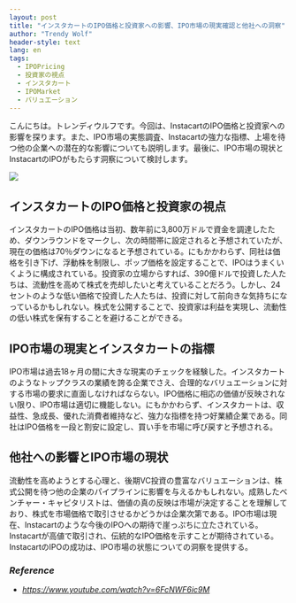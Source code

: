```yaml
---
layout: post
title: "インスタカートのIPO価格と投資家への影響、IPO市場の現実確認と他社への洞察"
author: "Trendy Wolf"
header-style: text
lang: en
tags:
  - IPOPricing
  - 投資家の視点
  - インスタカート
  - IPOMarket
  - バリュエーション
---
```


こんにちは。トレンディウルフです。今回は、InstacartのIPO価格と投資家への影響を探ります。また、IPO市場の実態調査、Instacartの強力な指標、上場を待つ他の企業への潜在的な影響についても説明します。最後に、IPO市場の現状とInstacartのIPOがもたらす洞察について検討します。

<img
    src="https://i.ytimg.com/vi/6FcNWF6ic9M/hqdefault.jpg"
/>


## インスタカートのIPO価格と投資家の視点
インスタカートのIPO価格は当初、数年前に3,800万ドルで資金を調達したため、ダウンラウンドをマークし、次の時間帯に設定されると予想されていたが、現在の価格は70％ダウンになると予想されている。にもかかわらず、同社は価格を引き下げ、浮動株を制限し、ポップ価格を設定することで、IPOはうまくいくように構成されている。投資家の立場からすれば、390億ドルで投資した人たちは、流動性を高めて株式を売却したいと考えていることだろう。しかし、24セントのような低い価格で投資した人たちは、投資に対して前向きな気持ちになっているかもしれない。株式を公開することで、投資家は利益を実現し、流動性の低い株式を保有することを避けることができる。

## IPO市場の現実とインスタカートの指標
IPO市場は過去18ヶ月の間に大きな現実のチェックを経験した。インスタカートのようなトップクラスの業績を誇る企業でさえ、合理的なバリュエーションに対する市場の要求に直面しなければならない。IPO価格に相応の価値が反映されない限り、IPO市場は適切に機能しない。にもかかわらず、インスタカートは、収益性、急成長、優れた消費者維持など、強力な指標を持つ好業績企業である。同社はIPO価格を一段と割安に設定し、買い手を市場に呼び戻すと予想される。

## 他社への影響とIPO市場の現状
流動性を高めようとする心理と、後期VC投資の豊富なバリュエーションは、株式公開を待つ他の企業のパイプラインに影響を与えるかもしれない。成熟したベンチャー・キャピタリストは、価値の真の反映は市場が決定することを理解しており、株式を市場価格で取引させるかどうかは企業次第である。IPO市場は現在、Instacartのような今後のIPOへの期待で崖っぷちに立たされている。Instacartが高値で取引され、伝統的なIPO価格を示すことが期待されている。InstacartのIPOの成功は、IPO市場の状態についての洞察を提供する。


### _Reference_
- _https://www.youtube.com/watch?v=6FcNWF6ic9M_

